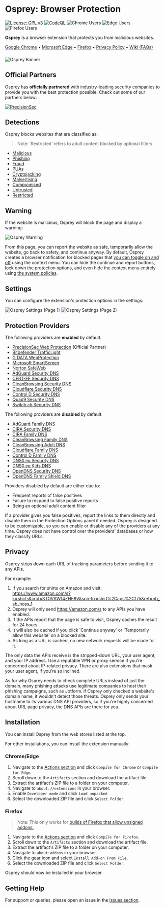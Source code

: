 # Osprey: Browser Protection

[![License: GPL v3](https://img.shields.io/badge/License-GPLv3-blue.svg)](LICENSE)
[![CodeQL](https://github.com/Foulest/Osprey/actions/workflows/github-code-scanning/codeql/badge.svg)](https://github.com/Foulest/Osprey/actions/workflows/github-code-scanning/codeql)
![Chrome Users](https://img.shields.io/chrome-web-store/users/jmnpibhfpmpfjhhkmpadlbgjnbhpjgnd?label=Chrome%20Users&color=00CC00)
![Edge Users](https://img.shields.io/badge/dynamic/json?label=Edge%20Users&color=00CC00&query=%24.activeInstallCount&url=https%3A%2F%2Fmicrosoftedge.microsoft.com%2Faddons%2Fgetproductdetailsbycrxid%2Fnopglhplnghfhpniofkcopmhbjdonlgn)
![Firefox Users](https://img.shields.io/amo/users/osprey-browser-protection?label=Firefox%20Users&color=00CC00)

**Osprey** is a browser extension that protects you from malicious websites.

[Google Chrome](https://chromewebstore.google.com/detail/osprey-browser-protection/jmnpibhfpmpfjhhkmpadlbgjnbhpjgnd)
• [Microsoft Edge](https://microsoftedge.microsoft.com/addons/detail/osprey-browser-protectio/nopglhplnghfhpniofkcopmhbjdonlgn)
• [Firefox](https://addons.mozilla.org/en-US/firefox/addon/osprey-browser-protection)
• [Privacy Policy](https://github.com/Foulest/Osprey/blob/main/.github/PRIVACY.md)
• [Wiki (FAQs)](https://github.com/Foulest/Osprey/wiki)

###

![Osprey Banner](https://i.imgur.com/0Ccn9WW.png)

## Official Partners

Osprey has **officially partnered** with industry-leading security companies to provide you with the best protection
possible. Check out some of our partners below:

[![PrecisionSec](https://i.imgur.com/7jfyHtR.png)](https://precisionsec.com/?utm_source=osprey)

## Detections

Osprey blocks websites that are classified as:

> Note: 'Restricted' refers to adult content blocked by optional filters. 

- [Malicious](https://us.norton.com/blog/malware/what-are-malicious-websites)
- [Phishing](https://f-secure.com/us-en/articles/what-is-phishing)
- [Fraud](https://usa.kaspersky.com/resource-center/preemptive-safety/scam-websites)
- [PUAs](https://us.norton.com/blog/malware/what-are-puas-potentially-unwanted-applications)
- [Cryptojacking](https://kaspersky.com/resource-center/definitions/what-is-cryptojacking)
- [Malvertising](https://malwarebytes.com/malvertising)
- [Compromised](https://malwarebytes.com/glossary/compromised)
- [Untrusted](https://mcafee.com/blogs/internet-security/how-to-tell-whether-a-website-is-safe-or-unsafe)
- [Restricted](https://library.fiveable.me/key-terms/mass-media-society/adult-content)

## Warning

If the website is malicious, Osprey will block the page and display a warning:

![Osprey Warning](https://i.imgur.com/FAx4lb9.png)

From this page, you can report the website as safe, temporarily allow the website, go back to safety, and continue
anyway. By default, Osprey creates a browser notification for blocked pages that
[you can toggle on and off](https://github.com/Foulest/Osprey/wiki/Toggling-Notifications) using the context menu.
You can hide the continue and report buttons, lock down the protection options, and even hide the context menu
entirely using [the system policies](https://github.com/Foulest/Osprey/wiki/Setting-Up-System-Policies).

## Settings

You can configure the extension's protection options in the settings:

![Osprey Settings (Page 1)](https://i.imgur.com/NlyRGZb.png)
![Osprey Settings (Page 2)](https://i.imgur.com/fxxMvWE.png)

## Protection Providers

The following providers are **enabled** by default:

- [PrecisionSec Web Protection](https://www.precisionsec.com/?utm_source=osprey) (Official Partner)
- [Bitdefender TrafficLight](https://www.bitdefender.com/en-us/consumer/trafficlight)
- [G DATA WebProtection](https://www.gdata.de/help/en/consumer/FAQ/webProtectionWinFAQ)
- [Microsoft SmartScreen](https://learn.microsoft.com/en-us/windows/security/operating-system-security/virus-and-threat-protection/microsoft-defender-smartscreen)
- [Norton SafeWeb](https://safeweb.norton.com)
- [AdGuard Security DNS](https://www.adguard-dns.io/en/public-dns.html)
- [CERT-EE Security DNS](https://www.ria.ee/en/news/application-developed-cert-ee-protects-against-phishing-and-malware)
- [CleanBrowsing Security DNS](https://www.cleanbrowsing.org/filters/#step3)
- [Cloudflare Security DNS](https://blog.cloudflare.com/introducing-1-1-1-1-for-families/#two-flavors-1-1-1-2-no-malware-1-1-1-3-no-malware-or-adult-content)
- [Control D Security DNS](https://www.controld.com/free-dns)
- [Quad9 Security DNS](https://www.quad9.net)
- [Switch.ch Security DNS](https://www.switch.ch/en/dns-firewall)

The following providers are **disabled** by default:

- [AdGuard Family DNS](https://www.adguard-dns.io/en/public-dns.html)
- [CIRA Security DNS](https://www.cira.ca/en/canadian-shield)
- [CIRA Family DNS](https://www.cira.ca/en/canadian-shield)
- [CleanBrowsing Family DNS](https://www.cleanbrowsing.org/filters/#step1)
- [CleanBrowsing Adult DNS](https://www.cleanbrowsing.org/filters/#step2)
- [Cloudflare Family DNS](https://blog.cloudflare.com/introducing-1-1-1-1-for-families)
- [Control D Family DNS](https://www.controld.com/free-dns)
- [DNS0.eu Security DNS](https://www.dns0.eu/zero)
- [DNS0.eu Kids DNS](https://www.dns0.eu/kids)
- [OpenDNS Security DNS](https://www.opendns.com/home-internet-security)
- [OpenDNS Family Shield DNS](https://www.opendns.com/home-internet-security)

Providers disabled by default are either due to:

- Frequent reports of false positives
- Failure to respond to false positive reports
- Being an optional adult content filter

If a provider gives you false positives, report the links to them directly and disable them in the Protection Options
panel if needed. Osprey is designed to be customizable, so you can enable or disable any of the providers at any time.
Osprey does not have control over the providers' databases or how they classify URLs.

## Privacy

Osprey strips down each URL of tracking parameters before sending it to any APIs.

For example:

1. If you search for shirts on Amazon and
   visit: https://www.amazon.com/s?k=shirts&crid=3TOVSW14ZHF8V&sprefix=shirt%2Caps%2C175&ref=nb_sb_noss_1
2. Osprey will only send https://amazon.com/s to any APIs you have enabled.
3. If the APIs report that the page is safe to visit, Osprey caches the result for 24 hours.
4. It will also be cached if you click 'Continue anyway' or 'Temporarily allow this website' on a blocked site.
5. As long as a URL is cached, no new network requests will be made for it.

The only data the APIs receive is the stripped-down URL, your user agent, and your IP address. Use a reputable VPN or
proxy service if you're concerned about IP-related privacy. There are also extensions that mask your user agent, if
you're so inclined.

As for why Osprey needs to check complete URLs instead of just the domain, many phishing attacks use legitimate
companies to host their phishing campaigns, such as Jotform. If Osprey only checked a website's domain name, it wouldn't
detect those threats. Osprey only sends your hostname to its various DNS API providers, so if you're highly concerned
about URL page privacy, the DNS APIs are there for you.

## Installation

You can install Osprey from the web stores listed at the top.

For other installations, you can install the extension manually:

### Chrome/Edge

1. Navigate to the [Actions section](https://github.com/Foulest/Osprey/actions/workflows) and click `Compile for Chrome`
   or `Compile for Edge`.
2. Scroll down to the `Artifacts` section and download the artifact file.
3. Extract the artifact's ZIP file to a folder on your computer.
4. Navigate to `about://extensions` in your browser.
5. Enable `Developer mode` and click `Load unpacked`.
6. Select the downloaded ZIP file and click `Select Folder`.

### Firefox

> Note: This only works
> for [builds of Firefox that allow unsigned addons.](https://support.mozilla.org/en-US/kb/add-on-signing-in-firefox)

1. Navigate to the [Actions section](https://github.com/Foulest/Osprey/actions/workflows) and click
   `Compile for Firefox`.
2. Scroll down to the `Artifacts` section and download the artifact file.
3. Extract the artifact's ZIP file to a folder on your computer.
4. Navigate to `about:addons` in your browser.
5. Click the gear icon and select `Install Add-on From File`.
6. Select the downloaded ZIP file and click `Select Folder`.

Osprey should now be installed in your browser.

## Getting Help

For support or queries, please open an issue in the [Issues section](https://github.com/Foulest/Osprey/issues).
